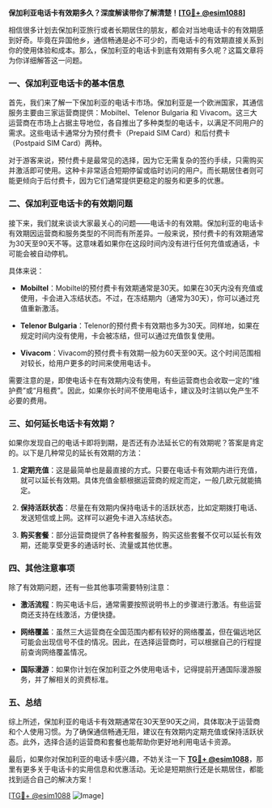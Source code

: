 **保加利亚电话卡有效期多久？深度解读带你了解清楚！[[TG💪+ @esim1088](https://t.me/s/esim1088)]**

相信很多计划去保加利亚旅行或者长期居住的朋友，都会对当地电话卡的有效期感到好奇。毕竟在异国他乡，通信畅通是必不可少的，而电话卡的有效期直接关系到你的使用体验和成本。那么，保加利亚的电话卡到底有效期有多久呢？这篇文章将为你详细解答这一问题。

### 一、保加利亚电话卡的基本信息

首先，我们来了解一下保加利亚的电话卡市场。保加利亚是一个欧洲国家，其通信服务主要由三家运营商提供：Mobiltel、Telenor Bulgaria 和 Vivacom。这三大运营商在市场上占据主导地位，各自推出了多种类型的电话卡，以满足不同用户的需求。这些电话卡通常分为预付费卡（Prepaid SIM Card）和后付费卡（Postpaid SIM Card）两种。

对于游客来说，预付费卡是最常见的选择，因为它无需复杂的签约手续，只需购买并激活即可使用。这种卡非常适合短期停留或临时访问的用户。而长期居住者则可能更倾向于后付费卡，因为它们通常提供更稳定的服务和更多的优惠。

### 二、保加利亚电话卡的有效期问题

接下来，我们就来谈谈大家最关心的问题——电话卡的有效期。保加利亚的电话卡有效期因运营商和服务类型的不同而有所差异。一般来说，预付费卡的有效期通常为30天至90天不等。这意味着如果你在这段时间内没有进行任何充值或通话，卡可能会被自动停机。

具体来说：

- **Mobiltel**：Mobiltel的预付费卡有效期通常是30天。如果在30天内没有充值或使用，卡会进入冻结状态。不过，在冻结期内（通常为30天），你可以通过充值重新激活。
  
- **Telenor Bulgaria**：Telenor的预付费卡有效期也多为30天。同样地，如果在规定时间内没有使用，卡会被冻结，但可以通过充值恢复使用。

- **Vivacom**：Vivacom的预付费卡有效期一般为60天至90天。这个时间范围相对较长，给用户更多的时间来使用电话卡。

需要注意的是，即使电话卡在有效期内没有使用，有些运营商也会收取一定的“维护费”或“月租费”。因此，如果你长时间不使用电话卡，建议及时注销以免产生不必要的费用。

### 三、如何延长电话卡有效期？

如果你发现自己的电话卡即将到期，是否还有办法延长它的有效期呢？答案是肯定的。以下是几种常见的延长有效期的方法：

1. **定期充值**：这是最简单也是最直接的方式。只要在电话卡有效期内进行充值，就可以延长有效期。具体充值金额根据运营商的规定而定，一般几欧元就能搞定。

2. **保持活跃状态**：尽量在有效期内保持电话卡的活跃状态，比如定期拨打电话、发送短信或上网。这样可以避免卡进入冻结状态。

3. **购买套餐**：部分运营商提供了各种套餐服务，购买这些套餐不仅可以延长有效期，还能享受更多的通话时长、流量或其他优惠。

### 四、其他注意事项

除了有效期问题，还有一些其他事项需要特别注意：

- **激活流程**：购买电话卡后，通常需要按照说明书上的步骤进行激活。有些运营商还支持在线激活，方便快捷。

- **网络覆盖**：虽然三大运营商在全国范围内都有较好的网络覆盖，但在偏远地区可能会出现信号不佳的情况。因此，在选择运营商时，可以根据自己的行程提前查询网络覆盖情况。

- **国际漫游**：如果你计划在保加利亚之外使用电话卡，记得提前开通国际漫游服务，并了解相关的资费标准。

### 五、总结

综上所述，保加利亚的电话卡有效期通常在30天至90天之间，具体取决于运营商和个人使用习惯。为了确保通信畅通无阻，建议在有效期内定期充值或保持活跃状态。此外，选择合适的运营商和套餐也能帮助你更好地利用电话卡资源。

最后，如果你对保加利亚的电话卡感兴趣，不妨关注一下 **[TG💪+ @esim1088](https://t.me/s/esim1088)**，那里有更多关于电话卡的实用信息和优惠活动。无论是短期旅行还是长期居住，都能找到适合自己的解决方案！

[[TG💪+ @esim1088](https://t.me/s/esim1088) ![Image](https://i.postimg.cc/4NQfJmqS/Snipaste-2025-05-13-00-14-12.png)]